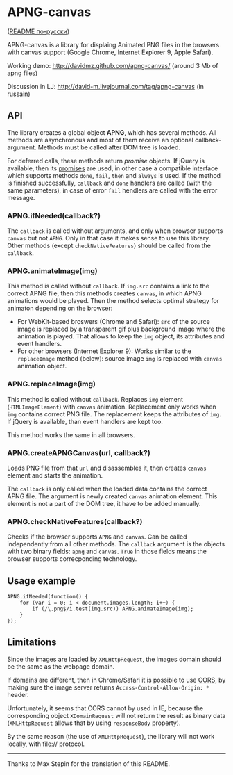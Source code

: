APNG-canvas
==============

([README по-русски](https://github.com/davidmz/apng-canvas/blob/master/README_RU.md))

APNG-canvas is a library for displaing Animated PNG files in the browsers with canvas support (Google Chrome, Internet Explorer 9, Apple Safari).

Working demo: http://davidmz.github.com/apng-canvas/ (around 3 Mb of apng files)

Discussion in LJ: http://david-m.livejournal.com/tag/apng-canvas (in russain)

API
-----------

The library creates a global object **APNG**, which has several methods. All methods are asynchronous and most of them receive an optional callback-argument. Methods must be called after DOM tree is loaded.

For deferred calls, these methods return *promise* objects. If jQuery is available, then its [promises](http://api.jquery.com/category/deferred-object/) are used, in other case a compatible interface which supports methods `done`, `fail`, `then` and `always` is used. If the method is finished successfully, `callback` and `done` handlers are called (with the same parameters), in case of error `fail` hendlers are called with the error message.

### APNG.ifNeeded(callback?)

The `callback` is called without arguments, and only when browser supports `canvas` but not `APNG`. Only in that case it makes sense to use this library.
Other methods (except `checkNativeFeatures`) should be called from the `callback`.

### APNG.animateImage(img)

This method is called without `callback`. If `img.src` contains a link to the correct APNG file, then this methods creates `canvas`, in which APNG animations would be played.
Then the method selects optimal strategy for animaton depending on the browser:

*   For WebKit-based broswers (Chrome and Safari):
    `src` of the source image is replaced by a transparent gif plus background image where the animation is played.
    That allows to keep the `img` object, its attributes and event handlers.
*   For other browsers (Internet Explorer 9):
    Works similar to the `replaceImage` method (below): source image `img` is replaced with `canvas` animation object.

### APNG.replaceImage(img)

This method is called without `callback`. Replaces `img` element (`HTMLImageElement`) with `canvas` animation. Replacement only works when `img` contains correct PNG file. The replacement keeps the attributes of `img`. If jQuery is available, than event handlers are kept too.

This method works the same in all browsers.

### APNG.createAPNGCanvas(url, callback?)

Loads PNG file from that `url` and disassembles it, then creates `canvas` element and starts the animation.

The `callback` is only called when the loaded data contains the correct APNG file. The argument is newly created `canvas` animation element. This element is not a part of the DOM tree, it have to be added manually.

### APNG.checkNativeFeatures(callback?)

Checks if the browser supports `APNG` and `canvas`. Can be called independently from all other methods. The `callback` argument is the objects with two binary fields: `apng` and `canvas`. `True` in those fields means the browser supports correcponding technology.


Usage example
-------------

    APNG.ifNeeded(function() {
        for (var i = 0; i < document.images.length; i++) {
            if (/\.png$/i.test(img.src)) APNG.animateImage(img);
        }
    });


Limitations
-----------

Since the images are loaded by `XMLHttpRequest`, the images domain should be the same as the webpage domain.

If domains are different, then in Chrome/Safari it is possible to use [CORS](http://www.w3.org/TR/cors/ "Cross-Origin Resource Sharing"), by making sure the image server returns `Access-Control-Allow-Origin: *` header.

Unfortunately, it seems that CORS cannot by used in IE, because the corresponding object `XDomainRequest` will not return the result as binary data (`XMLHttpRequest` allows that by using `responseBody` property).

By the same reason (the use of `XMLHttpRequest`), the library will not work locally, with file:// protocol.

-----------------------------------

Thanks to Max Stepin for the translation of this README.